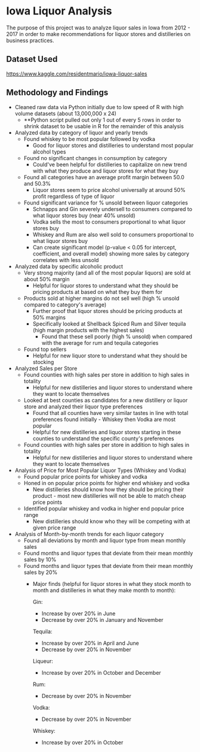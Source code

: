 # Iowa Liquor Analysis

The purpose of this project was to analyze liquor sales in Iowa from 2012 - 2017 in order to make recommendations for liquor stores and distilleries on business practices.

## Dataset Used

https://www.kaggle.com/residentmario/iowa-liquor-sales

## Methodology and Findings
- Cleaned raw data via Python initially due to low speed of R with high volume datasets (about 13,000,000 x 24)
  - **Python script pulled out only 1 out of every 5 rows in order to shrink dataset to be usable in R for the remainder of this analysis
- Analyzed data by category of liquor and yearly trends
  - Found whiskey to be most popular followed by vodka
      - Good for liquor stores and distilleries to understand most popular alcohol types
  - Found no significant changes in consumption by category
      - Could've been helpful for distilleries to capitalize on new trend with what they produce and liquor stores for what they buy
  - Found all categories have an average profit margin between 50.0 and 50.3%
      - Liquor stores seem to price alcohol universally at around 50% profit regardless of type of liquor
  - Found significant variance for % unsold between liquor categories
      - Schnapps and Gin severely undersell to consumers compared to what liquor stores buy (near 40% unsold)
      - Vodka sells the most to consumers proportional to what liquor stores buy
      - Whiskey and Rum are also well sold to consumers proportional to what liquor stores buy
      - Can create significant model (p-value < 0.05 for intercept, coefficient, and overall model) showing more sales by category correlates with less unsold
 - Analyzed data by specific alcoholic product
   - Very strong majority (and all of the most popular liquors) are sold at about 50% margin
      - Helpful for liquor stores to understand what they should be pricing products at based on what they buy them for
   - Products sold at higher margins do not sell well (high % unsold compared to category's average)
      - Further proof that liquor stores should be pricing products at 50% margins
      - Specifically looked at Shellback Spiced Rum and Silver tequila (high margin products with the highest sales)
        - Found that these sell poorly (high % unsold) when compared with the average for rum and tequila categories
   - Found top sellers
      - Helpful for new liquor store to understand what they should be stocking
 - Analyzed Sales per Store
   - Found counties with high sales per store in addition to high sales in totality
      - Helpful for new distilleries and liquor stores to understand where they want to locate themselves
   - Looked at best counties as candidates for a new distillery or liquor store and analyzed their liquor type preferences
      - Found that all counties have very similar tastes in line with total preferences found initially - Whiskey then Vodka are most popular
      - Helpful for new distilleries and liquor stores starting in these counties to understand the specific county's preferences
   - Found counties with high sales per store in addition to high sales in totality
      - Helpful for new distilleries and liquor stores to understand where they want to locate themselves
 - Analysis of Price for Most Popular Liquor Types (Whiskey and Vodka)
   - Found popular price points for whiskey and vodka
   - Honed in on popular price points for higher end whiskey and vodka
      - New distilleries should know how they should be pricing their product - most new distilleries will not be able to match cheap price points
   - Identified popular whiskey and vodka in higher end popular price range
      - New distilleries should know who they will be competing with at given price range
 - Analysis of Month-by-month trends for each liquor category
   - Found all deviations by month and liquor type from mean monthly sales
   - Found months and liquor types that deviate from their mean monthly sales by 10%
   - Found months and liquor types that deviate from their mean monthly sales by 20%
      - Major finds (helpful for liquor stores in what they stock month to month and distilleries in what they make month to month):
        
        Gin:
          - Increase by over 20% in June
          - Decrease by over 20% in January and November
        
        Tequila:
          - Increase by over 20% in April and June
          - Decrease by over 20% in November
        
        Liqueur:
          - Increase by over 20% in October and December
        
        Rum:
          - Decrease by over 20% in November
        
        Vodka:
          - Decrease by over 20% in November
        
        Whiskey:
          - Increase by over 20% in October
        
